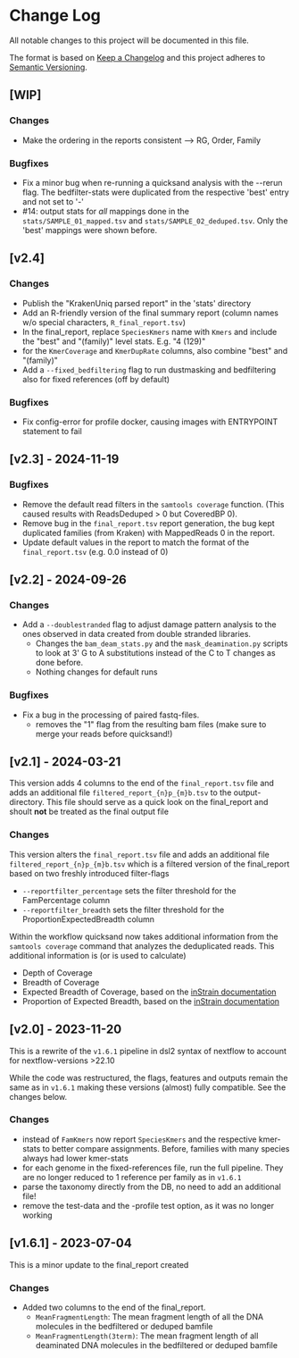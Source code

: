 # Change Log

All notable changes to this project will be documented in this file.

The format is based on [Keep a Changelog](http://keepachangelog.com/)
and this project adheres to [Semantic Versioning](http://semver.org/).

## [WIP]

### Changes

- Make the ordering in the reports consistent --> RG, Order, Family

### Bugfixes

- Fix a minor bug when re-running a quicksand analysis with the --rerun flag. The bedfilter-stats were duplicated from the respective 'best' entry and not set to '-' 
- #14: output stats for _all_ mappings done in the `stats/SAMPLE_01_mapped.tsv` and `stats/SAMPLE_02_deduped.tsv`. Only the 'best' mappings were shown before. 

## [v2.4]

### Changes

- Publish the "KrakenUniq parsed report" in the 'stats' directory
- Add an R-friendly version of the final summary report (column names w/o special characters, `R_final_report.tsv`)
- In the final_report, replace `SpeciesKmers` name with `Kmers` and include the "best" and "(family)" level stats. E.g. "4 (129)"
- for the `KmerCoverage` and `KmerDupRate` columns, also combine "best" and "(family)"
- Add a `--fixed_bedfiltering` flag to run dustmasking and bedfiltering also for fixed references (off by default)    

### Bugfixes

- Fix config-error for profile docker, causing images with ENTRYPOINT statement to fail

## [v2.3] - 2024-11-19

### Bugfixes

- Remove the default read filters in the `samtools coverage` function. (This caused results with ReadsDeduped > 0 but CoveredBP 0).
- Remove bug in the `final_report.tsv` report generation, the bug kept duplicated families (from Kraken) with MappedReads 0 in the report.
- Update default values in the report to match the format of the `final_report.tsv` (e.g. 0.0 instead of 0)  

## [v2.2] - 2024-09-26

### Changes

- Add a `--doublestranded` flag to adjust damage pattern analysis to the ones observed in data created from double stranded libraries.
  - Changes the `bam_deam_stats.py` and the `mask_deamination.py` scripts to look at 3' G to A substitutions instead of the C to T changes as done before.
  - Nothing changes for default runs

### Bugfixes 

- Fix a bug in the processing of paired fastq-files.
  - removes the "1" flag from the resulting bam files (make sure to merge your reads before quicksand!)

## [v2.1] - 2024-03-21

This version adds 4 columns to the end of the `final_report.tsv` file and adds an additional file `filtered_report_{n}p_{m}b.tsv` to the output-directory. This file should serve as a quick look on the final_report and shoult **not** be treated as the final output file

### Changes

This version alters the `final_report.tsv` file and adds an additional file `filtered_report_{n}p_{m}b.tsv` which is a filtered version of the final_report based on two freshly introduced filter-flags

- `--reportfilter_percentage` sets the filter threshold for the FamPercentage column
- `--reportfilter_breadth` sets the filter threshold for the ProportionExpectedBreadth column

Within the workflow quicksand now takes additional information from the `samtools coverage` command that analyzes the deduplicated reads. This additional information is (or is used to calculate)

- Depth of Coverage
- Breadth of Coverage
- Expected Breadth of Coverage, based on the [inStrain documentation](https://instrain.readthedocs.io/en/latest/important_concepts.html)
- Proportion of Expected Breadth, based on the [inStrain documentation](https://instrain.readthedocs.io/en/latest/important_concepts.html)

## [v2.0] - 2023-11-20

This is a rewrite of the `v1.6.1` pipeline in dsl2 syntax of nextflow
to account for nextflow-versions \>22.10

While the code was restructured, the flags, features and outputs remain the same as in `v1.6.1`
making these versions (almost) fully compatible. See the changes below.

### Changes

- instead of `FamKmers` now report `SpeciesKmers` and the respective kmer-stats to better compare assignments. Before, families with many species always had lower kmer-stats
- for each genome in the fixed-references file, run the full pipeline. They are no longer reduced to 1 reference per family as in `v1.6.1`
- parse the taxonomy directly from the DB, no need to add an additional file!
- remove the test-data and the -profile test option, as it was no longer working

## [v1.6.1] - 2023-07-04

This is a minor update to the final_report created

### Changes

- Added two columns to the end of the final_report.
  - `MeanFragmentLength`: The mean fragment length of all the DNA molecules in the bedfiltered or deduped bamfile
  - `MeanFragmentLength(3term)`: The mean fragment length of all deaminated DNA molecules in the bedfiltered or deduped bamfile
